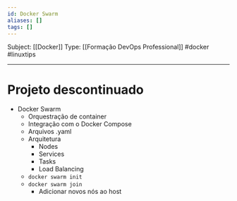 ```yaml
---
id: Docker Swarm
aliases: []
tags: []
---
```



Subject: [[Docker]] 
Type: [[Formação DevOps Professional]]  #docker #linuxtips

----

# Projeto descontinuado
-  Docker Swarm
    -  Orquestração de container
    -  Integração com o Docker Compose
    -  Arquivos .yaml
    -  Arquitetura
        -  Nodes
        -  Services
        -  Tasks
        -  Load Balancing
    -  `docker swarm init`
    -  `docker swarm join`
        - Adicionar novos nós ao host
        
